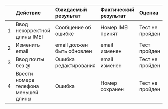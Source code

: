 ||Действие|Ожидаемый результат|Фактический результат| Оценка|
|:---|:---|:---|:---|:---|
| 1 | Ввод некорректной длины IMEI | Сообщение об ошибке | Номер IMEI принят  |Тест не пройден |
| 2 | Изменить email  | email должен быть обновлен | email изменен | Тест пройден |
| 3 | Ввод почты без @ | Ошибка редактирования | email изменен | Тест не пройден |
| 4 | Ввести номера телефона меньшей длины | Ошибка | Номер сохранен  |Тест не пройден |
